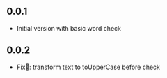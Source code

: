 ## 0.0.1

- Initial version with basic word check

## 0.0.2

- Fix🐛: transform text to toUpperCase before check